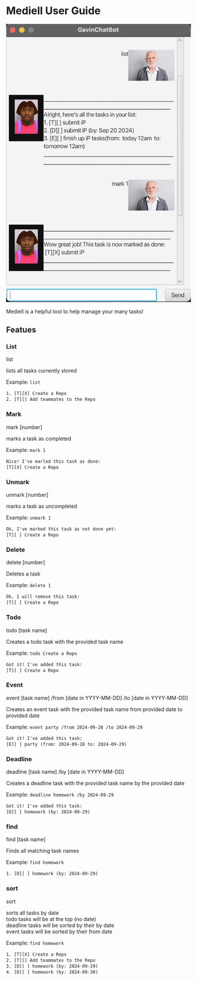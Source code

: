 # Mediell User Guide

![Ui](Ui.png)

Mediell is a helpful tool to help manage your many tasks!

## Featues

### List

list

lists all tasks currently stored

Example: `list`

```
1. [T][X] Create a Repo
2. [T][] Add teammates to the Repo
```

### Mark

mark [number]

marks a task as completed

Example: `mark 1`

```
Nice! I've marled this task as done:
[T][X] Create a Repo
```

### Unmark

unmark [number]

marks a task as uncompleted

Example: `unmark 1`

```
Ok, I've marked this task as not done yet:
[T][ ] Create a Repo
```

### Delete

delete [number]

Deletes a task

Example: `delete 1`

```
Ok, I will remove this task:
[T][ ] Create a Repo
```

### Todo

todo [task name]

Creates a todo task with the provided task name

Example: `todo Create a Repo`

```
Got it! I've added this task:
[T][ ] Create a Repo
```

### Event

event [task name] /from [date in YYYY-MM-DD] /to [date in YYYY-MM-DD]

Creates an event task with the provided task name from provided date to provided date

Example: `event party /from 2024-09-28 /to 2024-09-29`

```
Got it! I've added this task:
[E][ ] party (from: 2024-09-28 to: 2024-09-29)
```

### Deadline

deadline [task name] /by [date in YYYY-MM-DD]

Creates a deadline task with the provided task name by the provided date

Example: `deadline homework /by 2024-09-29`

```
Got it! I've added this task:
[D][ ] homework (by: 2024-09-29)
```

### find

find [task name]

Finds all matching task names

Example: `find homework`

```
1. [D][ ] homework (by: 2024-09-29)
```

### sort

sort

sorts all tasks by date  
todo tasks will be at the top (no date)  
deadline tasks will be sorted by their by date  
event tasks will be sorted by their from date  

Example: `find homework`

```
1. [T][X] Create a Repo
2. [T][] Add teammates to the Repo
3. [D][ ] homework (by: 2024-09-29)
4. [D][ ] homework (by: 2024-09-30)
```
